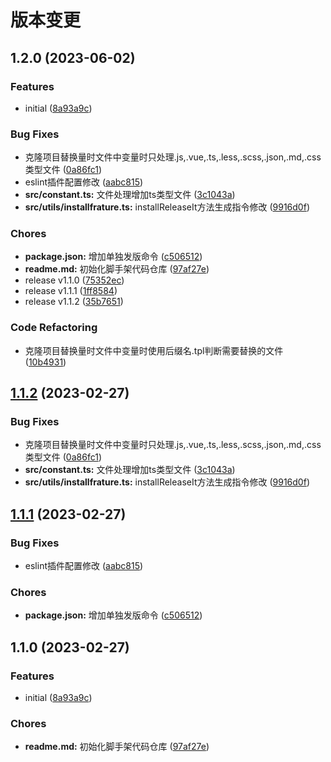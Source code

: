 # 版本变更

## 1.2.0 (2023-06-02)


### Features

* initial ([8a93a9c](https://github.com/yushi0114/create-cli-app/commit/8a93a9cb1a67004380575222843f6ae77f01c55f))


### Bug Fixes

* 克隆项目替换量时文件中变量时只处理.js,.vue,.ts,.less,.scss,.json,.md,.css类型文件 ([0a86fc1](https://github.com/yushi0114/create-cli-app/commit/0a86fc1a13cb0a099abf79c98801d47e76cef72d))
* eslint插件配置修改 ([aabc815](https://github.com/yushi0114/create-cli-app/commit/aabc815562e4ebfece7bb43ebc3c871a6339b427))
* **src/constant.ts:** 文件处理增加ts类型文件 ([3c1043a](https://github.com/yushi0114/create-cli-app/commit/3c1043a43f2e4d893046c7d0c6b423e47ebc1f51))
* **src/utils/installfrature.ts:** installReleaseIt方法生成指令修改 ([9916d0f](https://github.com/yushi0114/create-cli-app/commit/9916d0faa44f15d72faa257e12ffe3a714316b0d))


### Chores

* **package.json:** 增加单独发版命令 ([c506512](https://github.com/yushi0114/create-cli-app/commit/c506512482af6602b62be2e12282f0622dbf05fd))
* **readme.md:** 初始化脚手架代码仓库 ([97af27e](https://github.com/yushi0114/create-cli-app/commit/97af27edadc36eba98ed6b9433786190947c32ff))
* release v1.1.0 ([75352ec](https://github.com/yushi0114/create-cli-app/commit/75352ec05eb04737bd28e82bf074281c8388bfcb))
* release v1.1.1 ([1ff8584](https://github.com/yushi0114/create-cli-app/commit/1ff85845c643e1bdeabb96f310f70d814d725b22))
* release v1.1.2 ([35b7651](https://github.com/yushi0114/create-cli-app/commit/35b76515b4a3b9375bd5f194f54527592a1c1b21))


### Code Refactoring

* 克隆项目替换量时文件中变量时使用后缀名.tpl判断需要替换的文件 ([10b4931](https://github.com/yushi0114/create-cli-app/commit/10b49311ed5d026b38f6956c9ed859a3c2001484))

## [1.1.2](http://10.0.30.40:9191/zhangyushi/create-sjc-cli-app/compare/1.1.1...1.1.2) (2023-02-27)


### Bug Fixes

* 克隆项目替换量时文件中变量时只处理.js,.vue,.ts,.less,.scss,.json,.md,.css类型文件 ([0a86fc1](http://10.0.30.40:9191/zhangyushi/create-sjc-cli-app/commit/0a86fc1a13cb0a099abf79c98801d47e76cef72d))
* **src/constant.ts:** 文件处理增加ts类型文件 ([3c1043a](http://10.0.30.40:9191/zhangyushi/create-sjc-cli-app/commit/3c1043a43f2e4d893046c7d0c6b423e47ebc1f51))
* **src/utils/installfrature.ts:** installReleaseIt方法生成指令修改 ([9916d0f](http://10.0.30.40:9191/zhangyushi/create-sjc-cli-app/commit/9916d0faa44f15d72faa257e12ffe3a714316b0d))

## [1.1.1](http://10.0.30.40:9191/zhangyushi/create-sjc-cli-app/compare/1.1.0...1.1.1) (2023-02-27)


### Bug Fixes

* eslint插件配置修改 ([aabc815](http://10.0.30.40:9191/zhangyushi/create-sjc-cli-app/commit/aabc815562e4ebfece7bb43ebc3c871a6339b427))


### Chores

* **package.json:** 增加单独发版命令 ([c506512](http://10.0.30.40:9191/zhangyushi/create-sjc-cli-app/commit/c506512482af6602b62be2e12282f0622dbf05fd))

## 1.1.0 (2023-02-27)


### Features

* initial ([8a93a9c](http://10.0.30.40:9191/zhangyushi/create-sjc-cli-app/commit/8a93a9cb1a67004380575222843f6ae77f01c55f))


### Chores

* **readme.md:** 初始化脚手架代码仓库 ([97af27e](http://10.0.30.40:9191/zhangyushi/create-sjc-cli-app/commit/97af27edadc36eba98ed6b9433786190947c32ff))